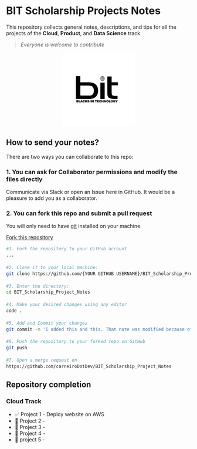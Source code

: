 # BIT Scholarship Projects Notes

This repository collects general notes, descriptions, and tips for all the projects of the **Cloud**, **Product**, and **Data Science** track.

> _Everyone is welcome to contribute_

<p align="center">
<img src="bit.jpg" alt="Bit Logo" width="200" height="200" />
</p>

## How to send your notes?

There are two ways you can collaborate to this repo:

### 1. You can ask for Collaborator permissions and modify the files directly

Communicate via Slack or open an Issue here in GitHub. It would be a pleasure to add you as a collaborator.

### 2. You can fork this repo and submit a pull request

You will only need to have [git](https://git-scm.com/book/en/v2/Getting-Started-Installing-Git) installed on your machine.

[Fork this repository](https://github.com/carneiroDotDev/BIT_Scholarship_Project_Notes/fork)

```bash
#1. Fork the repository to your GitHub account
...

#2. Clone it to your local machine:
git clone https://github.com/{YOUR GITHUB USERNAME}/BIT_Scholarship_Project_Notes.git

#3. Enter the directory:
cd BIT_Scholarship_Project_Notes

#4. Make your desired changes using any editor
code .

#5. Add and Commit your changes
git commit -m 'I added this and this. That note was modified because of something.'

#6. Push the repository to your forked repo on GitHub
git push

#7. Open a merge request on
https://github.com/carneiroDotDev/BIT_Scholarship_Project_Notes

```

## Repository completion

### Cloud Track

- :white_check_mark: Project 1 - Deploy website on AWS
- :black_square_button: Project 2 -
- :black_square_button: Project 3 -
- :black_square_button: Project 4 -
- :black_square_button: project 5 -
